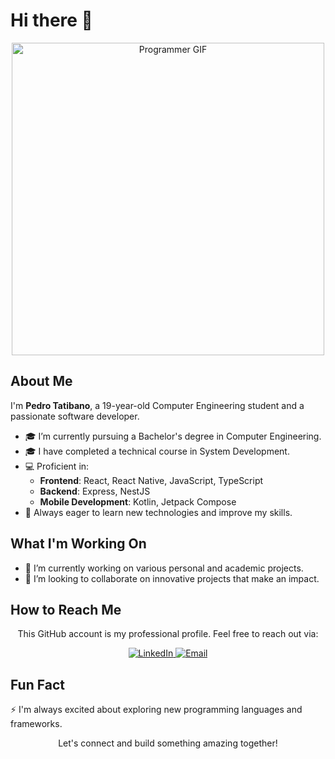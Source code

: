 <h1>Hi there 👋</h1>

<div align="center">
  <img src="https://camo.githubusercontent.com/19db51af5f90f1b152bc0b9078f5fe97053955be5074f03f17019c70345bdcdb/68747470733a2f2f6d69726f2e6d656469756d2e636f6d2f6d61782f313336302f302a37513379765349765f7430696f4a2d5a2e676966" alt="Programmer GIF" width="500"/>
</div>

<h2>About Me</h2>
<p>I'm <strong>Pedro Tatibano</strong>, a 19-year-old Computer Engineering student and a passionate software developer.</p>
<ul>
  <li>🎓 I’m currently pursuing a Bachelor's degree in Computer Engineering.</li>
  <li>🎓 I have completed a technical course in System Development.</li>
  <li>💻 Proficient in:
    <ul>
      <li><strong>Frontend</strong>: React, React Native, JavaScript, TypeScript</li>
      <li><strong>Backend</strong>: Express, NestJS</li>
      <li><strong>Mobile Development</strong>: Kotlin, Jetpack Compose</li>
    </ul>
  </li>
  <li>🌱 Always eager to learn new technologies and improve my skills.</li>
</ul>

<h2>What I'm Working On</h2>
<ul>
  <li>🔭 I’m currently working on various personal and academic projects.</li>
  <li>👯 I’m looking to collaborate on innovative projects that make an impact.</li>
</ul>

<h2>How to Reach Me</h2>
<div align="center">
  <p>This GitHub account is my professional profile. Feel free to reach out via:</p>
  <a href="https://www.linkedin.com/in/pedro-tatibano/">
    <img src="https://img.shields.io/badge/LinkedIn-0077B5?style=for-the-badge&logo=linkedin&logoColor=white" alt="LinkedIn">
  </a>
  <a href="mailto:pedrotatibano1900@gmail.com">
    <img src="https://img.shields.io/badge/Email-D14836?style=for-the-badge&logo=gmail&logoColor=white" alt="Email">
  </a>
</div>

<h2>Fun Fact</h2>
<p>⚡ I'm always excited about exploring new programming languages and frameworks.</p>

<div align="center">
  <p>Let's connect and build something amazing together!</p>
</div>
